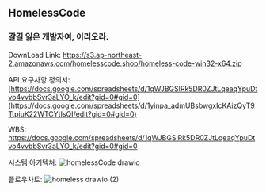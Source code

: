 ## HomelessCode 

### 갈길 잃은 개발자여, 이리오라.

DownLoad Link: https://s3.ap-northeast-2.amazonaws.com/homelesscode.shop/homeless-code-win32-x64.zip

API 요구사항 정의서: [https://docs.google.com/spreadsheets/d/1qWJBGSlRk5DR0ZJtLqeaqYpuDtvo4vvbbSvr3aLYO_k/edit?gid=0#gid=0](https://docs.google.com/spreadsheets/d/1yinpa_admUBsbwgxIcKAizQyT9TtpiuK22WTCYtIsQI/edit?gid=0#gid=0)

WBS: https://docs.google.com/spreadsheets/d/1qWJBGSlRk5DR0ZJtLqeaqYpuDtvo4vvbbSvr3aLYO_k/edit?gid=0#gid=0

시스템 아키텍쳐: ![homelessCode drawio](https://github.com/user-attachments/assets/5e2f090e-4035-49be-a4fa-78d057d67c18)

플로우차트: ![homeless drawio (2)](https://github.com/user-attachments/assets/56e52bff-469c-4cef-9c80-a08a5da84483)


